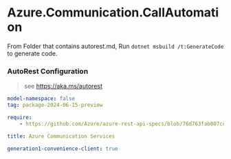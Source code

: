 # Azure.Communication.CallAutomation

From Folder that contains autorest.md, Run `dotnet msbuild /t:GenerateCode` to generate code.

### AutoRest Configuration
> see https://aka.ms/autorest

```yaml
model-namespace: false
tag: package-2024-06-15-preview

require:
    - https://github.com/Azure/azure-rest-api-specs/blob/76d763fab007ccb2644005379b755440487db0d4/specification/communication/data-plane/CallAutomation/readme.md

title: Azure Communication Services

generation1-convenience-client: true
```

